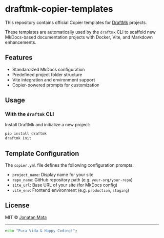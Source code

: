 # draftmk-copier-templates

This repository contains official Copier templates for [DraftMk](https://pypi.org/project/draftmk/) projects.

These templates are automatically used by the `draftmk` CLI to scaffold new MkDocs-based documentation projects with Docker, Vite, and Markdown enhancements.

## Features

- Standardized MkDocs configuration
- Predefined project folder structure
- Vite integration and environment support
- Copier-powered prompts for customization

## Usage

### With the `draftmk` CLI

Install DraftMk and initialize a new project:

```bash
pip install draftmk
draftmk init
```

## Template Configuration

The `copier.yml` file defines the following configuration prompts:

- `project_name`: Display name for your site
- `repo_name`: GitHub repository path (e.g. `your-org/your-repo`)
- `site_url`: Base URL of your site (for MkDocs config)
- `vite_env`: Frontend environment (e.g. `production`, `staging`)

## License

MIT © [Jonatan Mata](https://jonmatum.dev)

---

```bash
echo "Pura Vida & Happy Coding!";
```
